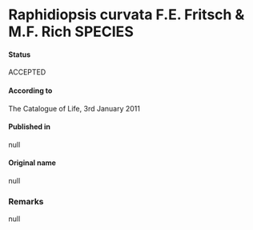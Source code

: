 # Raphidiopsis curvata F.E. Fritsch & M.F. Rich SPECIES

#### Status
ACCEPTED

#### According to
The Catalogue of Life, 3rd January 2011

#### Published in
null

#### Original name
null

### Remarks
null